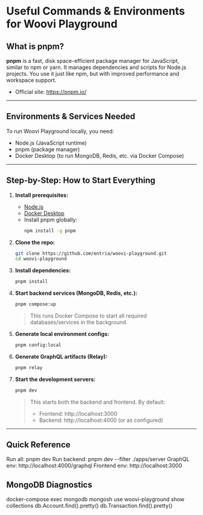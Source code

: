 # Useful Commands & Environments for Woovi Playground

## What is pnpm?
**pnpm** is a fast, disk space-efficient package manager for JavaScript, similar to npm or yarn. It manages dependencies and scripts for Node.js projects. You use it just like npm, but with improved performance and workspace support.
- Official site: https://pnpm.io/

---

## Environments & Services Needed
To run Woovi Playground locally, you need:
- Node.js (JavaScript runtime)
- pnpm (package manager)
- Docker Desktop (to run MongoDB, Redis, etc. via Docker Compose)

---

## Step-by-Step: How to Start Everything

1. **Install prerequisites:**
   - [Node.js](https://nodejs.org/en/download/)
   - [Docker Desktop](https://www.docker.com/products/docker-desktop/)
   - Install pnpm globally:
     ```sh
     npm install -g pnpm
     ```

2. **Clone the repo:**
   ```sh
   git clone https://github.com/entria/woovi-playground.git
   cd woovi-playground
   ```

3. **Install dependencies:**
   ```sh
   pnpm install
   ```

4. **Start backend services (MongoDB, Redis, etc.):**
   ```sh
   pnpm compose:up
   ```
   > This runs Docker Compose to start all required databases/services in the background.

5. **Generate local environment configs:**
   ```sh
   pnpm config:local
   ```

6. **Generate GraphQL artifacts (Relay):**
   ```sh
   pnpm relay
   ```

7. **Start the development servers:**
   ```sh
   pnpm dev
   ```
   > This starts both the backend and frontend. By default:
   > - Frontend: http://localhost:3000
   > - Backend: http://localhost:4000 (or as configured)
---

## Quick Reference
Run all: pnpm dev
Run backend: pnpm dev --filter ./apps/server
GraphQL env: http://localhost:4000/graphql
Frontend env: http://localhost:3000

## MongoDB Diagnostics
docker-compose exec mongodb mongosh
use woovi-playground
show collections
db.Account.find().pretty()
db.Transaction.find().pretty()

